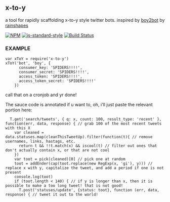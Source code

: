 x-to-y
----------------

a tool for rapidly scaffolding x-to-y style twitter bots. inspired by [boy2bot](https://twitter.com/boy2bot) by [rainshapes](https://twitter.com/rainshapes)

[![NPM](https://nodei.co/npm/x-to-y.png)](https://nodei.co/npm/x-to-y/)
[![js-standard-style](https://img.shields.io/badge/code%20style-standard-brightgreen.svg?style=flat)](https://github.com/feross/standard)
[![Build Status](https://secure.travis-ci.org/coleww/x-to-y.png)](http://travis-ci.org/coleww/x-to-y)

### EXAMPLE

```
var xToY = require('x-to-y')
xToY('bot', 'boy', {
      consumer_key: 'SPIDERS!!!!',
      consumer_secret: 'SPIDERS!!!!',
      access_token: 'SPIDERS!!!!',
      access_token_secret: 'SPIDERS!!!!'
    })
```

call that on a cronjob and yr done!

The sauce code is annotated if u want to, oh, i'll just paste the relevant portion here:

```
  T.get('search/tweets', { q: x, count: 100, result_type: 'recent' }, function(err, data, response) { // grab 100 of the most recent tweets with this X
    var cleaned = data.statuses.map(cleanThisTweetUp).filter(function(t){ // remove usernames, links, hastags, etc.
      return t && !!t.match(x) && iscool(t) // filter out ones that don't actually contain x, or that are not cool
    })
    var toot = pick(cleaned)[0] // pick one at random
    toot = addEnder(cap(toot.replace(new RegExp(x, 'gi'), y))) // replace x with y, capitalize the tweet, and add a period if one is not present
    console.log(toot)
    if (toot.length < 140) { // if y is longer than x, then it is possible to make a too long tweet! that is not good!
      T.post('statuses/update', {status: toot}, function (err, data, response) { // tweet it out to the world!
```
